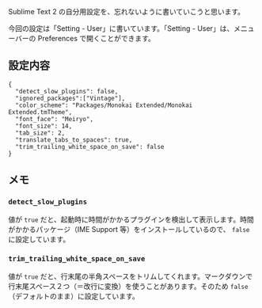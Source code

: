 Sublime Text 2 の自分用設定を、忘れないように書いていこうと思います。

今回の設定は「Setting - User」に書いています。「Setting - User」は、メニューバーの Preferences で開くことができます。


## 設定内容
```
{
  "detect_slow_plugins": false,
  "ignored_packages":["Vintage"],
  "color_scheme": "Packages/Monokai Extended/Monokai Extended.tmTheme",
  "font_face": "Meiryo",
  "font_size": 14,
  "tab_size": 2,
  "translate_tabs_to_spaces": true,
  "trim_trailing_white_space_on_save": false
}
```

## メモ
### `detect_slow_plugins`
値が `true` だと、起動時に時間がかかるプラグインを検出して表示します。時間がかかるパッケージ（IME Support 等）をインストールしているので、 `false` に設定しています。

### `trim_trailing_white_space_on_save`
値が `true` だと、行末尾の半角スペースをトリムしてくれます。マークダウンで行末尾スペース２つ（＝改行に変換）を使うことがあります。そのため `false`（デフォルトのまま）に設定しています。
